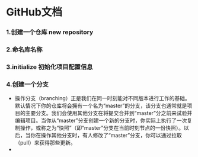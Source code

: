# GitHub文档
### 1.创建一个仓库  new  repository
### 2.命名库名称
### 3.initialize 初始化项目配置信息
### 4.创建一个分支
- 操作分支（branching）正是我们在同一时刻能对不同版本进行工作的基础。默认情况下你的仓库将会拥有一个名为“master”的分支，该分支也通常就是项目的主要分支。我们会使用其他分支在将提交合并到“master”分之前来试验并编辑项目。当你从“master”分支创建一个新的分支时，你实际上执行了一次复制操作，或称之为“快照”（即“master”分支在当前时刻节点的一份快照）。以后，当你在操作其他分支时，有人修改了“master”分支，你可以通过拉取（pull）来获得那些更新。
- 
